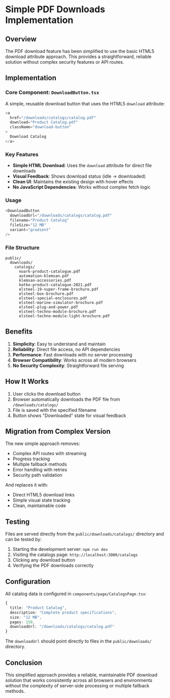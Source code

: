 # Simple PDF Downloads Implementation

## Overview

The PDF download feature has been simplified to use the basic HTML5 download attribute approach. This provides a straightforward, reliable solution without complex security features or API routes.

## Implementation

### Core Component: `DownloadButton.tsx`

A simple, reusable download button that uses the HTML5 `download` attribute:

```typescript
<a
  href="/downloads/catalogs/catalog.pdf"
  download="Product Catalog.pdf"
  className="download-button"
>
  Download Catalog
</a>
```

### Key Features

- **Simple HTML Download**: Uses the `download` attribute for direct file downloads
- **Visual Feedback**: Shows download status (idle → downloaded)
- **Clean UI**: Maintains the existing design with hover effects
- **No JavaScript Dependencies**: Works without complex fetch logic

### Usage

```typescript
<DownloadButton
  downloadUrl="/downloads/catalogs/catalog.pdf"
  filename="Product Catalog"
  fileSize="12 MB"
  variant="gradient"
/>
```

### File Structure

```
public/
  downloads/
    catalogs/
      noark-product-catalogue.pdf
      automation-klemsan.pdf
      klemsan-accessories.pdf
      katko-product-catalogue-2021.pdf
      elsteel-19-super-frame-brochure.pdf
      elsteel-box-brochure.pdf
      elsteel-special-enclosures.pdf
      elsteel-marine-simulator-brochure.pdf
      elsteel-plug-and-power.pdf
      elsteel-techno-module-brochure.pdf
      elsteel-techno-module-light-brochure.pdf
```

## Benefits

1. **Simplicity**: Easy to understand and maintain
2. **Reliability**: Direct file access, no API dependencies
3. **Performance**: Fast downloads with no server processing
4. **Browser Compatibility**: Works across all modern browsers
5. **No Security Complexity**: Straightforward file serving

## How It Works

1. User clicks the download button
2. Browser automatically downloads the PDF file from `/downloads/catalogs/`
3. File is saved with the specified filename
4. Button shows "Downloaded" state for visual feedback

## Migration from Complex Version

The new simple approach removes:
- Complex API routes with streaming
- Progress tracking
- Multiple fallback methods
- Error handling with retries
- Security path validation

And replaces it with:
- Direct HTML5 download links
- Simple visual state tracking
- Clean, maintainable code

## Testing

Files are served directly from the `public/downloads/catalogs/` directory and can be tested by:

1. Starting the development server: `npm run dev`
2. Visiting the catalogs page: `http://localhost:3000/catalogs`
3. Clicking any download button
4. Verifying the PDF downloads correctly

## Configuration

All catalog data is configured in `components/page/CatalogsPage.tsx`:

```typescript
{
  title: "Product Catalog",
  description: "Complete product specifications",
  size: "12 MB",
  pages: 150,
  downloadUrl: "/downloads/catalogs/catalog.pdf"
}
```

The `downloadUrl` should point directly to files in the `public/downloads/` directory.

## Conclusion

This simplified approach provides a reliable, maintainable PDF download solution that works consistently across all browsers and environments without the complexity of server-side processing or multiple fallback methods. 